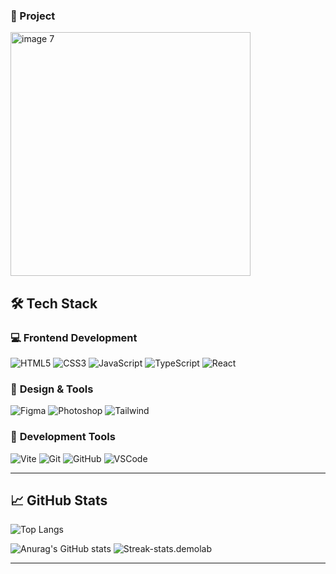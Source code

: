 ### 🚀 Project
<img width="384" height="390" alt="image 7" src="https://github.com/user-attachments/assets/ee75a8d4-fec2-40ff-b079-3fee5c0ee351" />


## 🛠️ Tech Stack

### 💻 **Frontend Development**

<p align="left"> <img src="https://img.shields.io/badge/HTML5-E34F26?style=for-the-badge&logo=html5&logoColor=white" alt="HTML5"/> <img src="https://img.shields.io/badge/CSS3-1572B6?style=for-the-badge&logo=css3&logoColor=white" alt="CSS3"/> <img src="https://img.shields.io/badge/JavaScript-F7DF1E?style=for-the-badge&logo=javascript&logoColor=black" alt="JavaScript"/> <img src="https://img.shields.io/badge/TypeScript-007ACC?style=for-the-badge&logo=typescript&logoColor=white" alt="TypeScript"/> <img src="https://img.shields.io/badge/React-20232A?style=for-the-badge&logo=react&logoColor=61DAFB" alt="React"/> </p>

### 🎨 **Design & Tools**

<p align="left"> <img src="https://img.shields.io/badge/Figma-F24E1E?style=for-the-badge&logo=figma&logoColor=white" alt="Figma"/> <img src="https://img.shields.io/badge/Adobe%20Photoshop-31A8FF?style=for-the-badge&logo=adobephotoshop&logoColor=white" alt="Photoshop"/> <img src="https://img.shields.io/badge/Tailwind_CSS-38B2AC?style=for-the-badge&logo=tailwind-css&logoColor=white" alt="Tailwind"/> </p>

### 🔧 **Development Tools**

<p align="left"> <img src="https://img.shields.io/badge/Vite-B73BFE?style=for-the-badge&logo=vite&logoColor=FFD62E" alt="Vite"/> <img src="https://img.shields.io/badge/Git-F05032?style=for-the-badge&logo=git&logoColor=white" alt="Git"/> <img src="https://img.shields.io/badge/GitHub-100000?style=for-the-badge&logo=github&logoColor=white" alt="GitHub"/> <img src="https://img.shields.io/badge/VS_Code-0078D4?style=for-the-badge&logo=visual%20studio%20code&logoColor=white" alt="VSCode"/> </p>

----------

## 📈 GitHub Stats

<div class="flex flex-row">

![Top Langs](https://github-readme-stats.vercel.app/api/top-langs/?username=Lesyalys&layout=compact&theme=github_dark&hide_border=true)

![Anurag's GitHub stats](https://github-readme-stats.vercel.app/api?username=Lesyalys&show_icons=true&theme=github_dark&hide_border=true&show_rank=false&rank_icon=github)
![Streak-stats.demolab](https://streak-stats.demolab.com/?user=Lesyalys&theme=github_dark&hide_border=true)

</div>

----------

    

